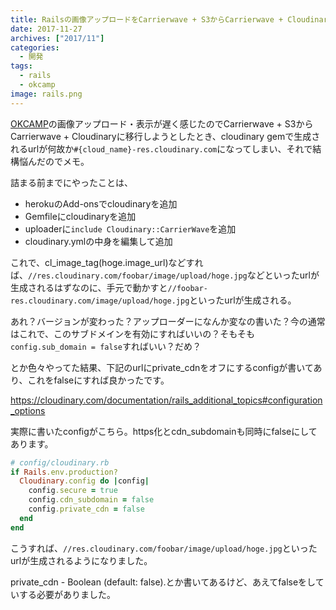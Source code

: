 ```yaml
---
title: Railsの画像アップロードをCarrierwave + S3からCarrierwave + Cloudinaryに移行しようとして詰まった話
date: 2017-11-27
archives: ["2017/11"]
categories:
  - 開発
tags:
  - rails
  - okcamp
image: rails.png
---
```

[OKCAMP](https://okcamp.me)の画像アップロード・表示が遅く感じたのでCarrierwave + S3からCarrierwave + Cloudinaryに移行しようとしたとき、cloudinary gemで生成されるurlが何故か`#{cloud_name}-res.cloudinary.com`になってしまい、それで結構悩んだのでメモ。

<!--more-->

詰まる前までにやったことは、

- herokuのAdd-onsでcloudinaryを追加
- Gemfileにcloudinaryを追加
- uploaderに`include Cloudinary::CarrierWave`を追加
- cloudinary.ymlの中身を編集して追加

これで、cl_image_tag(hoge.image_url)などすれば、`//res.cloudinary.com/foobar/image/upload/hoge.jpg`などといったurlが生成されるはずなのに、手元で動かすと`//foobar-res.cloudinary.com/image/upload/hoge.jpg`といったurlが生成される。

あれ？バージョンが変わった？アップローダーになんか変なの書いた？今の通常はこれで、このサブドメインを有効にすればいいの？そもそも`config.sub_domain = false`すればいい？だめ？

とか色々やってた結果、下記のurlにprivate_cdnをオフにするconfigが書いてあり、これをfalseにすれば良かったです。

https://cloudinary.com/documentation/rails_additional_topics#configuration_options

実際に書いたconfigがこちら。https化とcdn_subdomainも同時にfalseにしてあります。

```ruby
# config/cloudinary.rb
if Rails.env.production?
  Cloudinary.config do |config|
    config.secure = true
    config.cdn_subdomain = false
    config.private_cdn = false
  end
end
```

こうすれば、`//res.cloudinary.com/foobar/image/upload/hoge.jpg`といったurlが生成されるようになりました。

private_cdn - Boolean (default: false).とか書いてあるけど、あえてfalseをしていする必要がありました。
